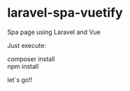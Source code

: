 # laravel-spa-vuetify
Spa page using Laravel and Vue


Just execute:

composer install
<br>
npm install

let´s go!!
